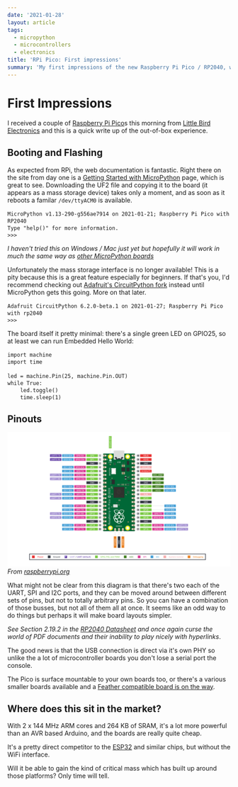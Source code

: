 ```yaml
---
date: '2021-01-28'
layout: article
tags:
  - micropython
  - microcontrollers
  - electronics
title: 'RPi Pico: First impressions'
summary: 'My first impressions of the new Raspberry Pi Pico / RP2040, with MicroPython'
---
```


# First Impressions

I received a couple of
[Raspberry Pi Pico](https://www.raspberrypi.org/documentation/pico/getting-started/)s
this morning from [Little Bird Electronics](https://www.littlebird.com.au/)
and this is a quick write up of the out-of-box experience.

## Booting and Flashing

As expected from RPi, the web documentation is fantastic.  Right there on the site
from day one is a
[Getting Started with MicroPython](https://www.raspberrypi.org/documentation/pico/getting-started/)
page, which is great to see.  Downloading the UF2 file and copying it to the
board (it appears as a mass storage device) takes only a moment, and as soon
as it reboots a familar `/dev/ttyACM0` is available.

```
MicroPython v1.13-290-g556ae7914 on 2021-01-21; Raspberry Pi Pico with RP2040
Type "help()" for more information.
>>> 
```

*I haven't tried this on Windows / Mac just yet but hopefully it will work in 
much the same way as [other MicroPython boards](http://mpy-tut.zoic.org/tut/installing.html)*

Unfortunately the mass storage interface is no longer available!  This is a pity
because this is a great feature especially for beginners.  If that's you, I'd
recommend checking out
[Adafruit's CircuitPython fork](https://circuitpython.org/board/raspberry_pi_pico/)
instead until MicroPython gets this going.
More on that later.

```
Adafruit CircuitPython 6.2.0-beta.1 on 2021-01-27; Raspberry Pi Pico with rp2040
>>> 
```

The board itself it pretty minimal: there's a single green LED on GPIO25, so at
least we can run Embedded Hello World:

```
import machine
import time

led = machine.Pin(25, machine.Pin.OUT)
while True:
    led.toggle()
    time.sleep(1)
```

## Pinouts

![RPi Pico Pinout](img/Pico-R3-Pinout.svg)
*From [raspberrypi.org](https://www.raspberrypi.org/documentation/pico/getting-started/)*

What might not be clear from this diagram is that there's two each of the
UART, SPI and I2C ports, and they can be moved around between different sets of pins,
but not to totally arbitrary pins.  So you can have a combination of those busses, but
not all of them all at once.  It seems like an odd way to do things but perhaps it
will make board layouts simpler.

*See Section 2.19.2 in the [RP2040 Datasheet](https://datasheets.raspberrypi.org/rp2040/rp2040-datasheet.pdf) and once again curse the world of PDF documents and their inability to play
nicely with hyperlinks*.

The good news is that the USB connection is direct via it's own PHY so unlike the 
a lot of microcontroller boards you don't lose a serial port the console.

The Pico is surface mountable to your own boards too, or there's a various smaller
boards available 
and a [Feather compatible board is on the way](https://www.adafruit.com/feather2040).

## Where does this sit in the market?

With 2 x 144 MHz ARM cores and 264 KB of SRAM, it's a lot more powerful than 
an AVR based Arduino, and the boards are really quite cheap.

It's a pretty direct competitor to the
[ESP32](/tag/esp32/) and similar chips, but without the WiFi interface.

Will it be able to gain the kind of critical mass which has built up around those
platforms?  Only time will tell.


